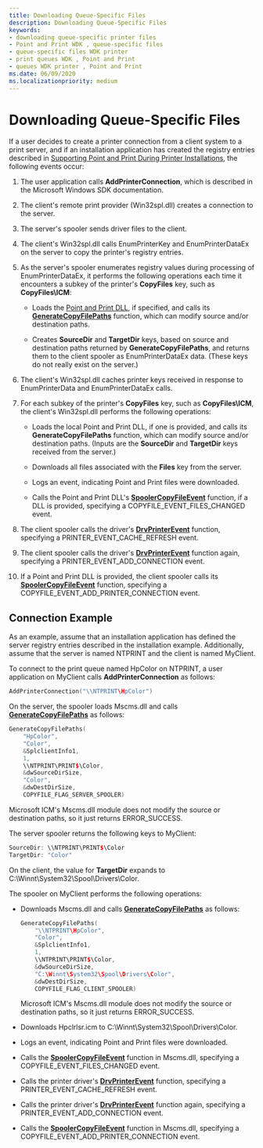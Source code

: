 ```yaml
---
title: Downloading Queue-Specific Files
description: Downloading Queue-Specific Files
keywords:
- downloading queue-specific printer files
- Point and Print WDK , queue-specific files
- queue-specific files WDK printer
- print queues WDK , Point and Print
- queues WDK printer , Point and Print
ms.date: 06/09/2020
ms.localizationpriority: medium
---
```


# Downloading Queue-Specific Files

If a user decides to create a printer connection from a client system to a print server, and if an installation application has created the registry entries described in [Supporting Point and Print During Printer Installations](supporting-point-and-print-during-printer-installations.md), the following events occur:

1. The user application calls **AddPrinterConnection**, which is described in the Microsoft Windows SDK documentation.

1. The client's remote print provider (Win32spl.dll) creates a connection to the server.

1. The server's spooler sends driver files to the client.

1. The client's Win32spl.dll calls EnumPrinterKey and EnumPrinterDataEx on the server to copy the printer's registry entries.

1. As the server's spooler enumerates registry values during processing of EnumPrinterDataEx, it performs the following operations each time it encounters a subkey of the printer's **CopyFiles** key, such as **CopyFiles\\ICM**:

    - Loads the [Point and Print DLL](point-and-print-dlls.md), if specified, and calls its [**GenerateCopyFilePaths**](/windows-hardware/drivers/ddi/winsplp/nf-winsplp-generatecopyfilepaths) function, which can modify source and/or destination paths.

    - Creates **SourceDir** and **TargetDir** keys, based on source and destination paths returned by **GenerateCopyFilePaths**, and returns them to the client spooler as EnumPrinterDataEx data. (These keys do not really exist on the server.)

1. The client's Win32spl.dll caches printer keys received in response to EnumPrinterData and EnumPrinterDataEx calls.

1. For each subkey of the printer's **CopyFiles** key, such as **CopyFiles\\ICM**, the client's Win32spl.dll performs the following operations:

    - Loads the local Point and Print DLL, if one is provided, and calls its **GenerateCopyFilePaths** function, which can modify source and/or destination paths. (Inputs are the **SourceDir** and **TargetDir** keys received from the server.)

    - Downloads all files associated with the **Files** key from the server.

    - Logs an event, indicating Point and Print files were downloaded.

    - Calls the Point and Print DLL's [**SpoolerCopyFileEvent**](/windows-hardware/drivers/ddi/winsplp/nf-winsplp-spoolercopyfileevent) function, if a DLL is provided, specifying a COPYFILE\_EVENT\_FILES\_CHANGED event.

1. The client spooler calls the driver's [**DrvPrinterEvent**](/windows-hardware/drivers/ddi/winddiui/nf-winddiui-drvprinterevent) function, specifying a PRINTER\_EVENT\_CACHE\_REFRESH event.

1. The client spooler calls the driver's [**DrvPrinterEvent**](/windows-hardware/drivers/ddi/winddiui/nf-winddiui-drvprinterevent) function again, specifying a PRINTER\_EVENT\_ADD\_CONNECTION event.

1. If a Point and Print DLL is provided, the client spooler calls its [**SpoolerCopyFileEvent**](/windows-hardware/drivers/ddi/winsplp/nf-winsplp-spoolercopyfileevent) function, specifying a COPYFILE\_EVENT\_ADD\_PRINTER\_CONNECTION event.

## Connection Example

As an example, assume that an installation application has defined the server registry entries described in the installation example. Additionally, assume that the server is named NTPRINT and the client is named MyClient.

To connect to the print queue named HpColor on NTPRINT, a user application on MyClient calls **AddPrinterConnection** as follows:

```cpp
AddPrinterConnection("\\NTPRINT\HpColor")
```

On the server, the spooler loads Mscms.dll and calls [**GenerateCopyFilePaths**](/windows-hardware/drivers/ddi/winsplp/nf-winsplp-generatecopyfilepaths) as follows:

```cpp
GenerateCopyFilePaths(
    "HpColor",
    "Color",
    &SplclientInfo1,
    1,
    \\NTPRINT\PRINT$\Color,
    &dwSourceDirSize,
    "Color",
    &dwDestDirSize,
    COPYFILE_FLAG_SERVER_SPOOLER)
```

Microsoft ICM's Mscms.dll module does not modify the source or destination paths, so it just returns ERROR\_SUCCESS.

The server spooler returns the following keys to MyClient:

```cpp
SourceDir: \\NTPRINT\PRINT$\Color
TargetDir: "Color"
```

On the client, the value for **TargetDir** expands to C:\\Winnt\\System32\\Spool\\Drivers\\Color.

The spooler on MyClient performs the following operations:

- Downloads Mscms.dll and calls [**GenerateCopyFilePaths**](/windows-hardware/drivers/ddi/winsplp/nf-winsplp-generatecopyfilepaths) as follows:

    ```cpp
    GenerateCopyFilePaths(
        "\\NTPRINT\HpColor",
        "Color",
        &SplclientInfo1,
        1,
        \\NTPRINT\PRINT$\Color,
        &dwSourceDirSize,
        "C:\Winnt\System32\Spool\Drivers\Color",
        &dwDestDirSize,
        COPYFILE_FLAG_CLIENT_SPOOLER)
    ```

    Microsoft ICM's Mscms.dll module does not modify the source or destination paths, so it just returns ERROR\_SUCCESS.

- Downloads Hpclrlsr.icm to C:\\Winnt\\System32\\Spool\\Drivers\\Color.

- Logs an event, indicating Point and Print files were downloaded.

- Calls the [**SpoolerCopyFileEvent**](/windows-hardware/drivers/ddi/winsplp/nf-winsplp-spoolercopyfileevent) function in Mscms.dll, specifying a COPYFILE\_EVENT\_FILES\_CHANGED event.

- Calls the printer driver's [**DrvPrinterEvent**](/windows-hardware/drivers/ddi/winddiui/nf-winddiui-drvprinterevent) function, specifying a PRINTER\_EVENT\_CACHE\_REFRESH event.

- Calls the printer driver's [**DrvPrinterEvent**](/windows-hardware/drivers/ddi/winddiui/nf-winddiui-drvprinterevent) function again, specifying a PRINTER\_EVENT\_ADD\_CONNECTION event.

- Calls the [**SpoolerCopyFileEvent**](/windows-hardware/drivers/ddi/winsplp/nf-winsplp-spoolercopyfileevent) function in Mscms.dll, specifying a COPYFILE\_EVENT\_ADD\_PRINTER\_CONNECTION event.
